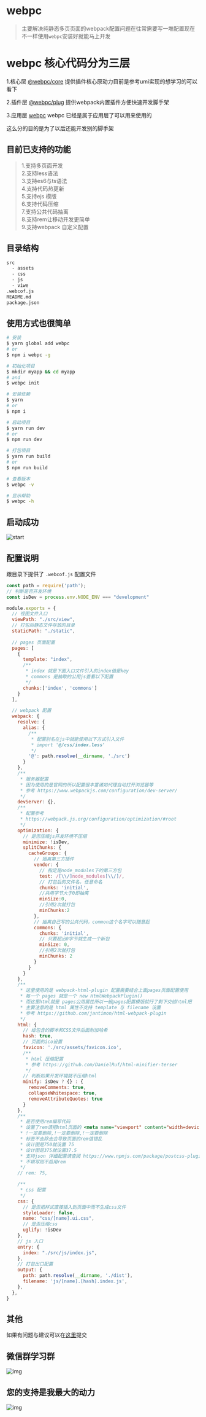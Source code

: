 # webpc
> 主要解决纯静态多页页面的webpack配置问题在往常需要写一堆配置现在不一样使用`webpc`安装好就能马上开发

# webpc 核心代码分为三层
1.核心层 [@webpc/core](https://github.com/yubin-code/webpc-core) 提供插件核心原动力目前是参考umi实现的想学习的可以看下

2.插件层 [@webpc/plug](https://github.com/yubin-code/webpc-plug) 提供webpack内置插件方便快速开发脚手架

3.应用层 [webpc](https://github.com/yubin-code/webpc) webpc 已经是属于应用层了可以用来使用的

这么分的目的是为了以后还能开发别的脚手架


## 目前已支持的功能
> 1.支持多页面开发  
> 2.支持less语法  
> 3.支持es6与ts语法  
> 4.支持代码热更新  
> 5.支持ejs 模版  
> 6.支持代码压缩  
> 7.支持公共代码抽离   
> 8.支持rem让移动开发更简单  
> 9.支持webpack 自定义配置  


## 目录结构
```txt
src  
  - assets  
  - css  
  - js  
  - viwe  
.webcof.js  
README.md  
package.json  
```

## 使用方式也很简单
```bash
# 安装
$ yarn global add webpc
# or
$ npm i webpc -g

# 初始化项目
$ mkdir myapp && cd myapp
# and
$ webpc init

# 安装依赖
$ yarn
# or
$ npm i

# 启动项目
$ yarn run dev
# or
$ npm run dev

# 打包项目
$ yarn run build
# or
$ npm run build

# 查看版本
$ webpc -v

# 显示帮助
$ webpc -h
```

## 启动成功
![start](./img/start.png)

## 配置说明
跟目录下提供了 `.webcof.js` 配置文件
```javascript
const path = require('path');
// 判断是否开发环境
const isDev = process.env.NODE_ENV === "development"

module.exports = {
  // 视图文件入口
  viewPath: "./src/view",
  // 打包后静态文件存放的目录 
  staticPath: "./static",
  
  // pages 页面配置
  pages: [
    {
      template: "index",
      /**
       * index 就是下面入口文件引入的index值是key
       * commons 是抽取的公用js查看以下配置
       */
      chunks:['index', 'commons']
    }
  ],

  // webpack 配置
  webpack: {
    resolve: {
      alias: {
        /**
         * 配置别名在js中就能使用以下方式引入文件
         * import '@/css/index.less'
         */
        '@': path.resolve(__dirname, './src')
      }
    },
    /**
     * 服务器配置
     * 因为使用的是官网的所以配置很丰富诸如代理自动打开浏览器等
     * 参考 https://www.webpackjs.com/configuration/dev-server/
     */
    devServer: {},
    /**
     * 配置参考
     * https://webpack.js.org/configuration/optimization/#root
     */
    optimization: {
      // 是否压缩js开发环境不压缩
      minimize: !isDev,
      splitChunks: {
        cacheGroups: {
          // 抽离第三方插件
          vendor: {
            // 指定是node_modules下的第三方包
            test: /[\\/]node_modules[\\/]/,
            // 打包后的文件名，任意命名  
            chunks: 'initial',
            //共用字节大于0即抽离
            minSize:0, 
            //引用2次就打包
            minChunks:2 
          },
          // 抽离自己写的公共代码，common这个名字可以随意起
          commons: {
            chunks: 'initial',
            // 只要超出0字节就生成一个新包
            minSize: 0,
            //引用2次就打包
            minChunks: 2
          }
        }
      }
    },
    /**
     * 这里使用的是 webpack-html-plugin 配置需要结合上面pages页面配置使用
     * 每一个 pages 就是一个 new HtmlWebpackPlugin()
     * 而这里html就是 pages公用属性所以一般pages配置模版就行了剩下交给html把
     * 主要注意的是 html 属性不支持 template 与 filename 设置
     * 参考 https://github.com/jantimon/html-webpack-plugin
     */
    html: {
      // 给包含的脚本和CSS文件后面附加哈希
      hash: true,
      // 页面的ico设置
      favicon: './src/assets/favicon.ico',
      /**
       * html 压缩配置
       * 参考 https://github.com/DanielRuf/html-minifier-terser
       */
      // 判断如果开发环境就不压缩html
      minify: isDev ? {} : {
        removeComments: true,
        collapseWhitespace: true,
        removeAttributeQuotes: true
      }
    },
    /**
     * 是否使用rem编写代码
     * 设置了rem请把html页面的 <meta name="viewport" content="width=device-width, initial-scale=1.0">
     * !一定要删除,!一定要删除,!一定要删除
     * 标签不去除去会导致页面的rem值错乱
     * 设计图是750就设置 75
     * 设计图是375就设置37.5
     * 支持json 详细配置请查阅 https://www.npmjs.com/package/postcss-plugin-px2rem
     * 不填写则不启用rem
     */
    // rem: 75,

    /**
     * css 配置
     */
    css: {
      // 是否把样式直接插入到页面中而不生成css文件
      styleLoader: false,
      name: "css/[name].ui.css",
      // 是否压缩css
      uglify: !isDev
    },
    // js 入口
    entry: {
      index: "./src/js/index.js",
    },
    // 打包出口配置
    output: {
      path: path.resolve(__dirname, './dist'),
      filename: 'js/[name].[hash].index.js',
    },
  },
}
```

## 其他
如果有问题与建议可以在[这里](https://github.com/yubin-code/webpc/issues)提交


## 微信群学习群
![img](./img/qun.jpg)


## 您的支持是我最大的动力
![img](./img/pay.jpg)